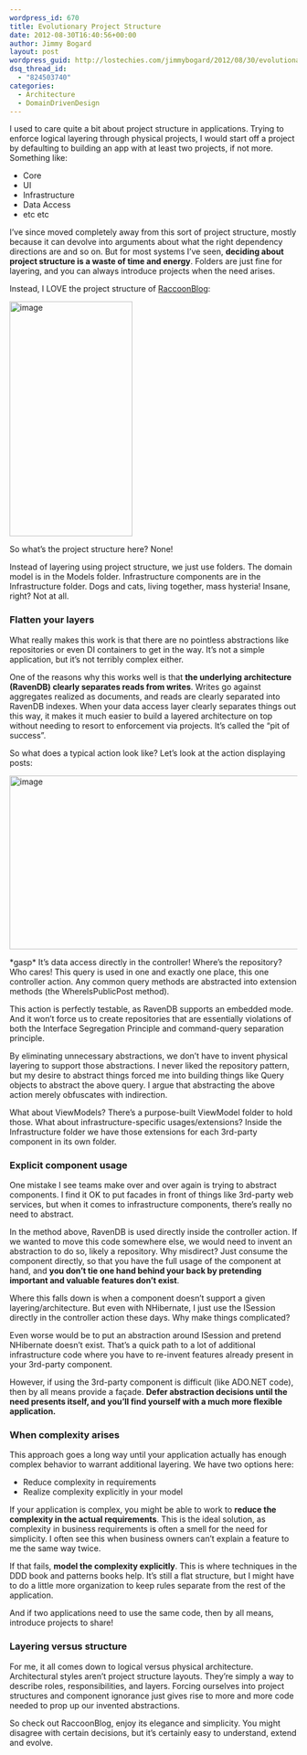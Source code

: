 ```yaml
---
wordpress_id: 670
title: Evolutionary Project Structure
date: 2012-08-30T16:40:56+00:00
author: Jimmy Bogard
layout: post
wordpress_guid: http://lostechies.com/jimmybogard/2012/08/30/evolutionary-project-structure/
dsq_thread_id:
  - "824503740"
categories:
  - Architecture
  - DomainDrivenDesign
---
```

I used to care quite a bit about project structure in applications. Trying to enforce logical layering through physical projects, I would start off a project by defaulting to building an app with at least two projects, if not more. Something like:

  * Core
  * UI
  * Infrastructure
  * Data Access
  * etc etc

I’ve since moved completely away from this sort of project structure, mostly because it can devolve into arguments about what the right dependency directions are and so on. But for most systems I’ve seen, **deciding about project structure is a waste of time and energy**. Folders are just fine for layering, and you can always introduce projects when the need arises.

Instead, I LOVE the project structure of [RaccoonBlog](https://github.com/ayende/RaccoonBlog/):

[<img style="background-image: none; border-bottom: 0px; border-left: 0px; padding-left: 0px; padding-right: 0px; display: inline; border-top: 0px; border-right: 0px; padding-top: 0px" title="image" border="0" alt="image" src="http://lostechies.com/jimmybogard/files/2012/08/image_thumb5.png" width="215" height="411" />](http://lostechies.com/jimmybogard/files/2012/08/image5.png)

So what’s the project structure here? None!

Instead of layering using project structure, we just use folders. The domain model is in the Models folder. Infrastructure components are in the Infrastructure folder. Dogs and cats, living together, mass hysteria! Insane, right? Not at all.

### Flatten your layers

What really makes this work is that there are no pointless abstractions like repositories or even DI containers to get in the way. It’s not a simple application, but it’s not terribly complex either.

One of the reasons why this works well is that **the underlying architecture (RavenDB) clearly separates reads from writes**. Writes go against aggregates realized as documents, and reads are clearly separated into RavenDB indexes. When your data access layer clearly separates things out this way, it makes it much easier to build a layered architecture on top without needing to resort to enforcement via projects. It’s called the “pit of success”.

So what does a typical action look like? Let’s look at the action displaying posts:

[<img style="background-image: none; border-bottom: 0px; border-left: 0px; padding-left: 0px; padding-right: 0px; display: inline; border-top: 0px; border-right: 0px; padding-top: 0px" title="image" border="0" alt="image" src="http://lostechies.com/jimmybogard/files/2012/08/image_thumb6.png" width="526" height="304" />](http://lostechies.com/jimmybogard/files/2012/08/image6.png)

\*gasp\* It’s data access directly in the controller! Where’s the repository? Who cares! This query is used in one and exactly one place, this one controller action. Any common query methods are abstracted into extension methods (the WhereIsPublicPost method).

This action is perfectly testable, as RavenDB supports an embedded mode. And it won’t force us to create repositories that are essentially violations of both the Interface Segregation Principle and command-query separation principle.

By eliminating unnecessary abstractions, we don’t have to invent physical layering to support those abstractions. I never liked the repository pattern, but my desire to abstract things forced me into building things like Query objects to abstract the above query. I argue that abstracting the above action merely obfuscates with indirection.

What about ViewModels? There’s a purpose-built ViewModel folder to hold those. What about infrastructure-specific usages/extensions? Inside the Infrastructure folder we have those extensions for each 3rd-party component in its own folder.

### Explicit component usage

One mistake I see teams make over and over again is trying to abstract components. I find it OK to put facades in front of things like 3rd-party web services, but when it comes to infrastructure components, there’s really no need to abstract.

In the method above, RavenDB is used directly inside the controller action. If we wanted to move this code somewhere else, we would need to invent an abstraction to do so, likely a repository. Why misdirect? Just consume the component directly, so that you have the full usage of the component at hand, and **you don’t tie one hand behind your back by pretending important and valuable features don’t exist**.

Where this falls down is when a component doesn’t support a given layering/architecture. But even with NHibernate, I just use the ISession directly in the controller action these days. Why make things complicated?

Even worse would be to put an abstraction around ISession and pretend NHibernate doesn’t exist. That’s a quick path to a lot of additional infrastructure code where you have to re-invent features already present in your 3rd-party component.

However, if using the 3rd-party component is difficult (like ADO.NET code), then by all means provide a façade. **Defer abstraction decisions until the need presents itself, and you’ll find yourself with a much more flexible application.**

### When complexity arises

This approach goes a long way until your application actually has enough complex behavior to warrant additional layering. We have two options here:

  * Reduce complexity in requirements
  * Realize complexity explicitly in your model

If your application is complex, you might be able to work to **reduce the complexity in the actual requirements**. This is the ideal solution, as complexity in business requirements is often a smell for the need for simplicity. I often see this when business owners can’t explain a feature to me the same way twice.

If that fails, **model the complexity explicitly**. This is where techniques in the DDD book and patterns books help. It’s still a flat structure, but I might have to do a little more organization to keep rules separate from the rest of the application.

And if two applications need to use the same code, then by all means, introduce projects to share!

### Layering versus structure

For me, it all comes down to logical versus physical architecture. Architectural styles aren’t project structure layouts. They’re simply a way to describe roles, responsibilities, and layers. Forcing ourselves into project structures and component ignorance just gives rise to more and more code needed to prop up our invented abstractions.

So check out RaccoonBlog, enjoy its elegance and simplicity. You might disagree with certain decisions, but it’s certainly easy to understand, extend and evolve.